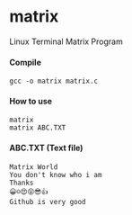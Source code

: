 # matrix
Linux Terminal Matrix Program


#### Compile
```
gcc -o matrix matrix.c
```


#### How to use
```
matrix
matrix ABC.TXT
```


#### ABC.TXT (Text file)
```
Matrix World
You don't know who i am
Thanks
😀☺️😍😝😎👍
Github is very good
```
